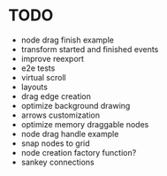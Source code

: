# TODO

- node drag finish example
- transform started and finished events
- improve reexport
- e2e tests
- virtual scroll
- layouts
- drag edge creation
- optimize background drawing
- arrows customization
- optimize memory draggable nodes
- node drag handle example
- snap nodes to grid
- node creation factory function?
- sankey connections
